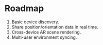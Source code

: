 # Roadmap

1. Basic device discovery.
2. Share position/orientation data in real time.
3. Cross-device AR scene rendering.
4. Multi-user environment syncing.
